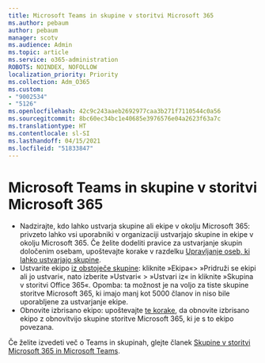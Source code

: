 ```yaml
---
title: Microsoft Teams in skupine v storitvi Microsoft 365
ms.author: pebaum
author: pebaum
manager: scotv
ms.audience: Admin
ms.topic: article
ms.service: o365-administration
ROBOTS: NOINDEX, NOFOLLOW
localization_priority: Priority
ms.collection: Adm_O365
ms.custom:
- "9002534"
- "5126"
ms.openlocfilehash: 42c9c243aaeb2692977caa3b271f7110544c0a56
ms.sourcegitcommit: 8bc60ec34bc1e40685e3976576e04a2623f63a7c
ms.translationtype: HT
ms.contentlocale: sl-SI
ms.lasthandoff: 04/15/2021
ms.locfileid: "51833847"
---
```

# <a name="microsoft-teams-and-microsoft-365-groups"></a>Microsoft Teams in skupine v storitvi Microsoft 365

- Nadzirajte, kdo lahko ustvarja skupine ali ekipe v okolju Microsoft 365: privzeto lahko vsi uporabniki v organizaciji ustvarjajo skupine in ekipe v okolju Microsoft 365. Če želite dodeliti pravice za ustvarjanje skupin določenim osebam, upoštevajte korake v razdelku [Upravljanje oseb, ki lahko ustvarjajo skupine](https://support.office.com/article/4c46c8cb-17d0-44b5-9776-005fced8e618).
- Ustvarite ekipo [iz obstoječe skupine](https://support.microsoft.com/office/24ec428e-40d7-4a1a-ab87-29be7d145865): kliknite »Ekipa«> »Pridruži se ekipi ali jo ustvari«, nato izberite »Ustvari« > »Ustvari iz« in kliknite »Skupina v storitvi Office 365«. Opomba: ta možnost je na voljo za tiste skupine storitve Microsoft 365, ki imajo manj kot 5000 članov in niso bile uporabljene za ustvarjanje ekipe.
- Obnovite izbrisano ekipo: upoštevajte [te korake](https://docs.microsoft.com/microsoftteams/archive-or-delete-a-team#restore-a-deleted-team), da obnovite izbrisano ekipo z obnovitvijo skupine storitve Microsoft 365, ki je s to ekipo povezana.

Če želite izvedeti več o Teams in skupinah, glejte članek [Skupine v storitvi Microsoft 365 in Microsoft Teams](https://docs.microsoft.com/microsoftteams/office-365-groups).
